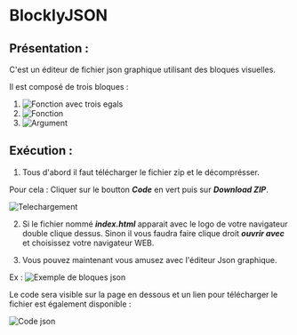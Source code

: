# BlocklyJSON

## Présentation :

C'est un éditeur de fichier json graphique utilisant des bloques visuelles.

Il est composé de trois bloques :
1. ![Fonction avec trois egals](https://github.com/Scordragours/BlocklyJSON/tree/main/Img/FunctionTripleEqual.png)
2. ![Fonction](https://github.com/Scordragours/BlocklyJSON/tree/main/Img/Function.png)
3. ![Argument](https://github.com/Scordragours/BlocklyJSON/tree/main/Img/Arguments.png)

## Exécution :

1. Tous d'abord il faut télécharger le fichier zip et le décomprésser.

Pour cela : Cliquer sur le boutton ***Code*** en vert puis sur  ***Download ZIP***.

![Telechargement](https://github.com/Scordragours/BlocklyJSON/tree/main/Img/Download.png)

2. Si le fichier nommé ***index.html*** apparait avec le logo de votre navigateur double clique dessus. Sinon il vous faudra faire clique droit ***ouvrir avec*** et choisissez votre navigateur WEB.

3. Vous pouvez maintenant vous amusez avec l'éditeur Json graphique.

Ex : ![Exemple de bloques json](https://github.com/Scordragours/BlocklyJSON/tree/main/Img/Exemple1.png)

Le code sera visible sur la page en dessous et un lien pour télécharger le fichier est également disponible :

![Code json](https://github.com/Scordragours/BlocklyJSON/tree/main/Img/Json.png)